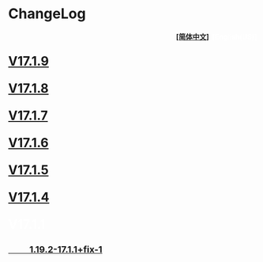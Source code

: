 # ChangeLog 

<div align=right><p style="color:white;font-size:18
    px;font-weight:bold;"><a href="../../common/updates/root.md">[简体中文]</a>&nbsp;&nbsp;[English(US)]</p></div>

<p style="color:white;font-size:25px;font-weight:bold;"><a href="v17.1.9.md">V17.1.9</a></p>

<p style="color:white;font-size:25px;font-weight:bold;"><a href="v17.1.8.md">V17.1.8</a></p>

<p style="color:white;font-size:25px;font-weight:bold;"><a href="v17.1.7.md">V17.1.7</a></p>

<p style="color:white;font-size:25px;font-weight:bold;"><a href="v17.1.6.md">V17.1.6</a></p>

<p style="color:white;font-size:25px;font-weight:bold;"><a href="v17.1.5.md">V17.1.5</a></p>

<p style="color:white;font-size:25px;font-weight:bold;"><a href="v17.1.4.md">V17.1.4</a></p>

<p style="color:white;font-size:25px;font-weight:bold;">V17.1.1</p>

<p style="color:white;font-size:18px;font-weight:bold;"><a href="v17.1.1+fix-1.md">&nbsp;&nbsp;&nbsp;&nbsp;&nbsp;&nbsp;&nbsp;&nbsp;&nbsp;&nbsp;1.19.2-17.1.1+fix-1</a></p>





​    
